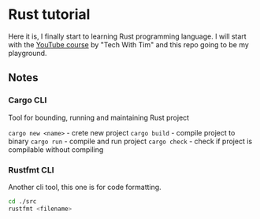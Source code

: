 # Rust tutorial 

Here it is, I finally start to learning Rust programming language. I will start with the [YouTube course](https://www.youtube.com/watch?v=T_KrYLW4jw8&list=PLzMcBGfZo4-nyLTlSRBvo0zjSnCnqjHYQ&index=2) by "Tech With Tim" and this repo going to be my playground.

## Notes

### Cargo CLI

Tool for bounding, running and maintaining Rust project

`cargo new <name>` - crete new project
`cargo build` - compile project to binary
`cargo run` - compile and run project
`cargo check` - check if project is compilable without compiling

### Rustfmt CLI 

Another cli tool, this one is for code formatting. 

```bash
cd ./src
rustfmt <filename>
```